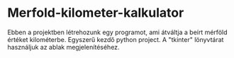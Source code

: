 # Merfold-kilometer-kalkulator

Ebben a projektben létrehozunk egy programot, ami átváltja a beírt mérföld értéket kilométerbe.
Egyszerű kezdő python project.
A "tkinter" lönyvtárat használjuk az ablak megjelenítéséhez.
